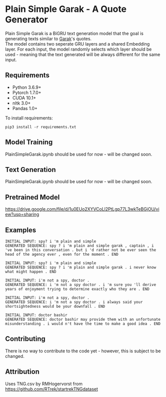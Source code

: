 # Plain Simple Garak - A Quote Generator

Plain Simple Garak is a BiGRU text generation model that the goal is generating texts similar to [Garak](https://memory-alpha.fandom.com/wiki/Elim_Garak, "Memory Alpha")'s quotes.   
The model contains two seperate GRU layers and a shared Embedding layer. For each input, the model randomly selects which layer should be used - meaning that the text generated will be always different for the same input.

## Requirements

- Python 3.6.9+
- Pytorch 1.7.0+
- CUDA 10.1+
- nltk 3.0+
- Pandas 1.0+

To install requirements:

```setup
pip3 install -r requirements.txt
```

## Model Training

PlainSimpleGarak.ipynb should be used for now - will be changed soon.

## Text Generation

PlainSimpleGarak.ipynb should be used for now - will be changed soon.

## Pretrained Model

https://drive.google.com/file/d/1u0EUo2XYVCoLl2PtLgp77L3wkTeBGjOU/view?usp=sharing

## Examples

```
INITIAL INPUT: spy? i 'm plain and simple
GENERATED SEQUENCE: spy ? i 'm plain and simple garak , captain , i 've been in this conversation . but i 'd rather not be ever seen the head of the agency ever , even for the moment . END
```

```
INITIAL INPUT: spy? i 'm plain and simple
GENERATED SEQUENCE: spy ? i 'm plain and simple garak . i never know what might happen . END
```

```
INITIAL INPUT: i'm not a spy, doctor .
GENERATED SEQUENCE: i 'm not a spy doctor . i 'm sure you 'll derive years of enjoyment trying to determine exactly who they are . END
```

```
INITIAL INPUT: i'm not a spy, doctor .
GENERATED SEQUENCE: i 'm not a spy doctor . i always said your shortsightedness would be your downfall . END
```
```
INITIAL INPUT: doctor bashir
GENERATED SEQUENCE: doctor bashir may provide them with an unfortunate misunderstanding . i would n't have the time to make a good idea . END
```

## Contributing

There is no way to contribute to the code yet - however, this is subject to be changed.

## Attribution

Uses TNG.csv by RMHogervorst from https://github.com/RTrek/startrekTNGdataset
